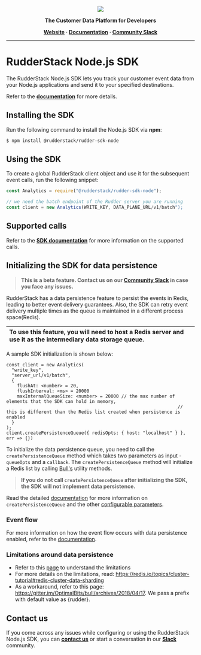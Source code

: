 <p align="center">
  <a href="https://rudderstack.com/">
    <img src="https://user-images.githubusercontent.com/59817155/121357083-1c571300-c94f-11eb-8cc7-ce6df13855c9.png">
  </a>
</p>

<p align="center"><b>The Customer Data Platform for Developers</b></p>

<p align="center">
  <b>
    <a href="https://rudderstack.com">Website</a>
    ·
    <a href="https://rudderstack.com/docs/stream-sources/rudderstack-sdk-integration-guides/rudderstack-node-sdk/">Documentation</a>
    ·
    <a href="https://rudderstack.com/join-rudderstack-slack-community">Community Slack</a>
  </b>
</p>

---

# RudderStack Node.js SDK

The RudderStack Node.js SDK lets you track your customer event data from your Node.js applications and send it to your specified destinations.

Refer to the [**documentation**](https://www.rudderstack.com/docs/stream-sources/rudderstack-sdk-integration-guides/rudderstack-node-sdk/) for more details.

## Installing the SDK

Run the following command to install the Node.js SDK via **npm**:

```bash
$ npm install @rudderstack/rudder-sdk-node
```

## Using the SDK

To create a global RudderStack client object and use it for the subsequent event calls, run the following snippet:

```javascript
const Analytics = require("@rudderstack/rudder-sdk-node");

// we need the batch endpoint of the Rudder server you are running
const client = new Analytics(WRITE_KEY, DATA_PLANE_URL/v1/batch");
```

## Supported calls

Refer to the [**SDK documentation**](https://www.rudderstack.com/docs/stream-sources/rudderstack-sdk-integration-guides/rudderstack-node-sdk/) for more information on the supported calls.

## Initializing the SDK for data persistence

> **This is a beta feature. Contact us on our [Community Slack](https://rudderstack.com/join-rudderstack-slack-community) in case you face any issues.**

RudderStack has a data persistence feature to persist the events in Redis, leading to better event delivery guarantees. Also, the SDK can retry event delivery multiple times as the queue is maintained in a different process space(Redis).

| To use this feature, you will need to host a Redis server and use it as the intermediary data storage queue. |
| :------------------------------------------------------------------------------------------------------------|

A sample SDK initialization is shown below:

```
const client = new Analytics(
  "write_key",
  "server_url/v1/batch",
  {
    flushAt: <number> = 20,
    flushInterval: <ms> = 20000
    maxInternalQueueSize: <number> = 20000 // the max number of elements that the SDK can hold in memory,
                                                                // this is different than the Redis list created when persistence is enabled
  }
);
client.createPersistenceQueue({ redisOpts: { host: "localhost" } }, err => {})
```

To initialize the data persistence queue, you need to call the `createPersistenceQueue` method which takes two parameters as input - `queueOpts` and a `callback`. The `createPersistenceQueue` method will initialize a Redis list by calling [Bull's](https://github.com/OptimalBits/bull) utility methods. 

> **If you do not call `createPersistenceQueue` after initializing the SDK, the SDK will not implement data persistence.**

Read the detailed [documentation](https://www.rudderstack.com/docs/stream-sources/rudderstack-sdk-integration-guides/rudderstack-node-sdk/#nodejs-sdk-data-persistence) for more information on `createPersistenceQueue` and the other [configurable parameters](https://www.rudderstack.com/docs/stream-sources/rudderstack-sdk-integration-guides/rudderstack-node-sdk/#configurable-parameters).

### Event flow

For more information on how the event flow occurs with data persistence enabled, refer to the [documentation](https://www.rudderstack.com/docs/stream-sources/rudderstack-sdk-integration-guides/rudderstack-node-sdk/#event-flow).

### Limitations around data persistence

- Refer to this [page](https://gitter.im/OptimalBits/bull/archives/2018/04/17) to understand the limitations
- For more details on the limitations, read: https://redis.io/topics/cluster-tutorial#redis-cluster-data-sharding
- As a workaround, refer to this page: https://gitter.im/OptimalBits/bull/archives/2018/04/17. We pass a prefix with default value as {rudder}.

## Contact us

If you come across any issues while configuring or using the RudderStack Node.js SDK, you can [**contact us**](https://rudderstack.com/contact/) or start a conversation in our [**Slack**](https://resources.rudderstack.com/join-rudderstack-slack) community.

